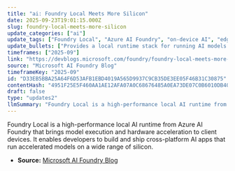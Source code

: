 ```yaml
---
title: "ai: Foundry Local Meets More Silicon"
date: 2025-09-23T19:01:15.000Z
slug: foundry-local-meets-more-silicon
update_categories: ["ai"]
update_tags: ["Foundry Local", "Azure AI Foundry", "on-device AI", "edge computing", "hardware acceleration", "cross-platform", "runtime"]
update_bullets: ["Provides a local runtime stack for running AI models on client devices with performance-focused optimizations.", "Designed for cross-platform app development so models can run across desktops, laptops, and edge devices.", "Adds support for a wider variety of silicon so models can use available accelerators (CPUs, GPUs, NPUs and other hardware) for faster inference.", "Continues the evolution of on-device AI from CPU-only workloads toward hardware-accelerated execution.", "Integrates with Azure AI Foundry to bring cloud-developed capabilities down to local environments for responsive, private, and efficient inference."]
timeframes: ["2025-09"]
link: "https://devblogs.microsoft.com/foundry/foundry-local-meets-more-silicon/"
source: "Microsoft AI Foundry Blog"
timeframeKey: "2025-09"
id: "D33EB5BBA25A64F6D53AFB1EBD4019A565D9937C9CB35DE3EE05F46B31C30875"
contentHash: "4951F25E5F460AA1AE12AFA07A0C68676485A0EA73DE07C0B6010DB40F71E55D"
draft: false
type: "updates2"
llmSummary: "Foundry Local is a high-performance local AI runtime from Azure AI Foundry that brings model execution and hardware acceleration to client devices. It enables developers to build and ship cross-platform AI apps that run accelerated models on a wide range of silicon."
---
```


Foundry Local is a high-performance local AI runtime from Azure AI Foundry that brings model execution and hardware acceleration to client devices. It enables developers to build and ship cross-platform AI apps that run accelerated models on a wide range of silicon.

- **Source:** [Microsoft AI Foundry Blog](https://devblogs.microsoft.com/foundry/foundry-local-meets-more-silicon/)
